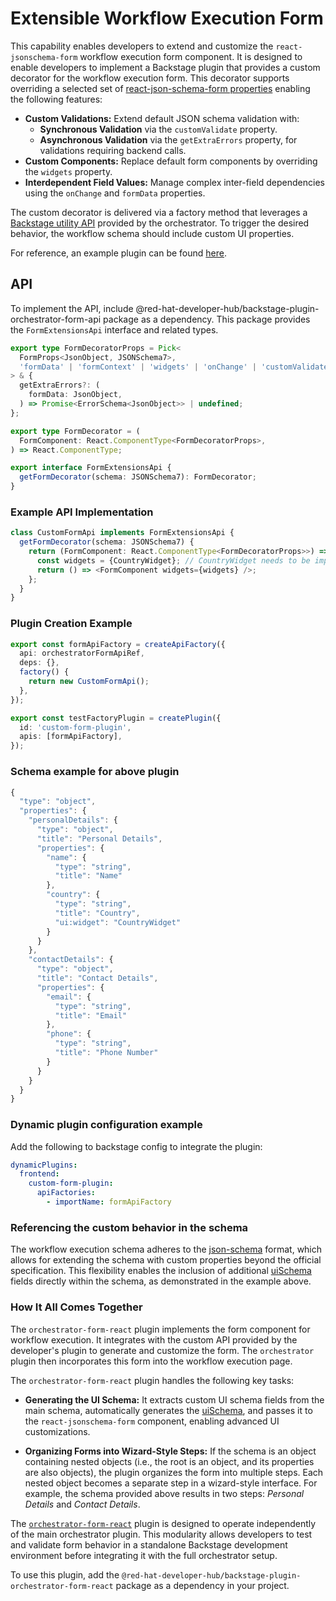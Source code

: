 # Extensible Workflow Execution Form

This capability enables developers to extend and customize the `react-jsonschema-form` workflow execution form component. It is designed to enable developers to implement a Backstage plugin that provides a custom decorator for the workflow execution form. This decorator supports overriding a selected set of [react-json-schema-form properties](https://rjsf-team.github.io/react-jsonschema-form/docs/api-reference/form-props) enabling the following features:

- **Custom Validations:** Extend default JSON schema validation with:
  - **Synchronous Validation** via the `customValidate` property.
  - **Asynchronous Validation** via the `getExtraErrors` property, for validations requiring backend calls.
- **Custom Components:** Replace default form components by overriding the `widgets` property.
- **Interdependent Field Values:** Manage complex inter-field dependencies using the `onChange` and `formData` properties.

The custom decorator is delivered via a factory method that leverages a [Backstage utility API](https://backstage.io/docs/api/utility-apis) provided by the orchestrator. To trigger the desired behavior, the workflow schema should include custom UI properties.

For reference, an example plugin can be found [here](https://github.com/parodos-dev/custom-form-example-plugin).

## API

To implement the API, include @red-hat-developer-hub/backstage-plugin-orchestrator-form-api package as a dependency.
This package provides the `FormExtensionsApi` interface and related types.

```typescript
export type FormDecoratorProps = Pick<
  FormProps<JsonObject, JSONSchema7>,
  'formData' | 'formContext' | 'widgets' | 'onChange' | 'customValidate'
> & {
  getExtraErrors?: (
    formData: JsonObject,
  ) => Promise<ErrorSchema<JsonObject>> | undefined;
};

export type FormDecorator = (
  FormComponent: React.ComponentType<FormDecoratorProps>,
) => React.ComponentType;

export interface FormExtensionsApi {
  getFormDecorator(schema: JSONSchema7): FormDecorator;
}
```

### Example API Implementation

```typescript
class CustomFormApi implements FormExtensionsApi {
  getFormDecorator(schema: JSONSchema7) {
    return (FormComponent: React.ComponentType<FormDecoratorProps>>) => {
      const widgets = {CountryWidget}; // CountryWidget needs to be implemneted and imported
      return () => <FormComponent widgets={widgets} />;
    };
  }
}
```

### Plugin Creation Example

```typescript
export const formApiFactory = createApiFactory({
  api: orchestratorFormApiRef,
  deps: {},
  factory() {
    return new CustomFormApi();
  },
});

export const testFactoryPlugin = createPlugin({
  id: 'custom-form-plugin',
  apis: [formApiFactory],
});
```

### Schema example for above plugin

```typescript
{
  "type": "object",
  "properties": {
    "personalDetails": {
      "type": "object",
      "title": "Personal Details",
      "properties": {
        "name": {
          "type": "string",
          "title": "Name"
        },
        "country": {
          "type": "string",
          "title": "Country",
          "ui:widget": "CountryWidget"
        }
      }
    },
    "contactDetails": {
      "type": "object",
      "title": "Contact Details",
      "properties": {
        "email": {
          "type": "string",
          "title": "Email"
        },
        "phone": {
          "type": "string",
          "title": "Phone Number"
        }
      }
    }
  }
}
```

### Dynamic plugin configuration example

Add the following to backstage config to integrate the plugin:

```yaml
dynamicPlugins:
  frontend:
    custom-form-plugin:
      apiFactories:
        - importName: formApiFactory
```

### Referencing the custom behavior in the schema

The workflow execution schema adheres to the [json-schema](https://json-schema.org/) format, which allows for extending the schema with custom properties beyond the official specification. This flexibility enables the inclusion of additional [uiSchema](https://rjsf-team.github.io/react-jsonschema-form/docs/api-reference/uiSchema/) fields directly within the schema, as demonstrated in the example above.

### How It All Comes Together

The `orchestrator-form-react` plugin implements the form component for workflow execution. It integrates with the custom API provided by the developer's plugin to generate and customize the form. The `orchestrator` plugin then incorporates this form into the workflow execution page.

The `orchestrator-form-react` plugin handles the following key tasks:

- **Generating the UI Schema:** It extracts custom UI schema fields from the main schema, automatically generates the [uiSchema](https://rjsf-team.github.io/react-jsonschema-form/docs/api-reference/uiSchema/), and passes it to the `react-jsonschema-form` component, enabling advanced UI customizations.

- **Organizing Forms into Wizard-Style Steps:** If the schema is an object containing nested objects (i.e., the root is an object, and its properties are also objects), the plugin organizes the form into multiple steps. Each nested object becomes a separate step in a wizard-style interface. For example, the schema provided above results in two steps: _Personal Details_ and _Contact Details_.

The [`orchestrator-form-react`](https://github.com/redhat-developer/rhdh-plugins/tree/main/workspaces/orchestrator/plugins/orchestrator-form-react) plugin is designed to operate independently of the main orchestrator plugin. This modularity allows developers to test and validate form behavior in a standalone Backstage development environment before integrating it with the full orchestrator setup.

To use this plugin, add the `@red-hat-developer-hub/backstage-plugin-orchestrator-form-react` package as a dependency in your project.
